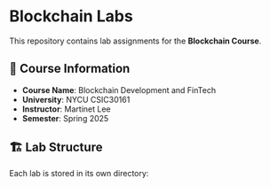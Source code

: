 # Blockchain Labs

This repository contains lab assignments for the **Blockchain Course**.

## 📌 Course Information
- **Course Name**: Blockchain Development and FinTech
- **University**: NYCU CSIC30161
- **Instructor**: Martinet Lee
- **Semester**: Spring 2025

## 🏗️ Lab Structure
Each lab is stored in its own directory:
